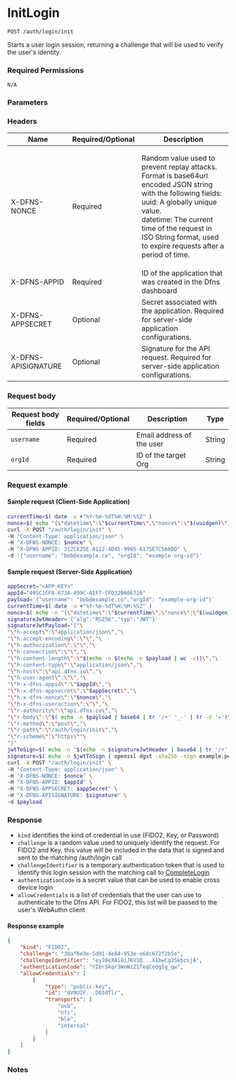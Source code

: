 # InitLogin

`POST /auth/login/init`

Starts a user login session, returning a challenge that will be used to verify the user's identity.

### Required Permissions <a href="#scopes" id="scopes"></a>

`N/A`

### Parameters <a href="#parameters.1" id="parameters.1"></a>

### Headers  <a href="#request-body" id="request-body"></a>

| Name                | Required/Optional | Description                                                                                                                                                                                                                                                                   |
| ------------------- | ----------------- | ------------------------------------------------------------------------------------------------------------------------------------------------------------------------------------------------------------------------------------------------------------------------------|
| X-DFNS-NONCE        | Required          | <p>Random value used to prevent replay attacks. Format is base64url encoded JSON string with the following fields: <br>uuid: A globally unique value. <br>datetime: The current time of the request in ISO String format, used to expire requests after a period of time.</p> |
| X-DFNS-APPID        | Required          | ID of the application that was created in the Dfns dashboard                                                                                                                                                                                                                  |
| X-DFNS-APPSECRET    | Optional          | Secret associated with the application. Required for server-side application configurations.                                                                                                                                                                                  |
| X-DFNS-APISIGNATURE | Optional          | Signature for the API request. Required for server-side application configurations.                                                                                                                                                                                           |

### Request body <a href="#request-body" id="request-body"></a>

| Request body fields | Required/Optional | Description               | Type   |
| ------------------- | ----------------- | ------------------------- | ------ |
| `username`          | Required          | Email address of the user | String |
| `orgId`             | Required          | ID of the target Org      | String |

### Request example <a href="#request-example.1" id="request-example.1"></a>

#### Sample request (Client-Side Application) <a href="#sample-request" id="sample-request"></a>

```bash
currentTime=$( date -u +"%Y-%m-%dT%H:%M:%SZ" )
nonce=$( echo "{\"datetime\":\"$currentTime\",\"nonce\":\"$(uuidgen)\"}" | base64 | tr '/+' '_-' | tr -d '=' )
curl -X POST "/auth/login/init" \
-H "Content-Type: application/json" \
-H "X-DFNS-NONCE: $nonce" \
-H "X-DFNS-APPID: 312CE25E-A112-4D45-9965-6175E7C568DD" \
-d '{"username": "bob@example.co", "orgId": "example-org-id"}'
```

#### Sample request (Server-Side Application) <a href="#sample-request" id="sample-request"></a>

```bash
appSecret="<APP_KEY>"
appId="495C1CF8-673A-499C-A1F7-CFD32B60E726"
payload='{"username": "bob@example.co","orgId": "example-org-id"}'
currentTime=$( date -u +"%Y-%m-%dT%H:%M:%SZ" )
nonce=$( echo -n "{\"datetime\":\"$currentTime\",\"nonce\":\"$(uuidgen)\"}" | base64 | tr '/+' '_-' | tr -d '=' )
signatureJwtHeader='{"alg":"RS256","typ":"JWT"}'
signatureJwtPayload="{"\
"\"h-accept\":\"application/json\","\
"\"h-accept-encoding\":\"\","\
"\"h-authorization\":\"\","\
"\"h-connection\":\"\","\
"\"h-content-length\":\"$(echo -n $(echo -n $payload | wc -c))\","\
"\"h-content-type\":\"application/json\","\
"\"h-host\":\"api.dfns.io\","\
"\"h-user-agent\":\"\","\
"\"h-x-dfns-appid\":\"$appId\","\
"\"h-x-dfns-appsecret\":\"$appSecret\","\
"\"h-x-dfns-nonce\":\"$nonce\","\
"\"h-x-dfns-useraction\":\"\","\
"\"r-authority\":\"api.dfns.co\","\
"\"r-body\":\"$( echo -n $payload | base64 | tr '/+' '_-' | tr -d '=')\","\
"\"r-method\":\"post\","\
"\"r-path\":\"/auth/login/init\","\
"\"r-scheme\":\"https\""\
"}"
jwtToSign=$( echo -n "$(echo -n $signatureJwtHeader | base64 | tr '/+' '_-' | tr -d '=').$(echo -n $signatureJwtPayload | base64 | tr '/+' '_-' | tr -d '=')" )
signature=$( echo -n $jwtToSign | openssl dgst -sha256 -sign example.pem | base64 | tr '/+' '_-' | tr -d '=')
curl -X POST "/auth/login/init" \
-H "Content-Type: application/json" \
-H "X-DFNS-NONCE: $nonce" \
-H "X-DFNS-APPID: $appId" \
-H "X-DFNS-APPSECRET: $appSecret" \
-H "X-DFNS-APISIGNATURE: $signature" \
-d $payload
```

### Response <a href="#response" id="response"></a>

* `kind` identifies the kind of credential in use (FIDO2, Key, or Password)
* `challenge` is a random value used to uniquely identify the request. For FIDO2 and Key, this value will be included in the data that is signed and sent to the matching /auth/login call
* `challengeIdentifier` is a temporary authentication token that is used to identify this login session with the matching call to [CompleteLogin](completeLogin)
* `authenticationCode` is a secret value that can be used to enable cross device login
* `allowCredentials` is a list of credentials that the user can use to authenticate to the Dfns API. For FIDO2, this list will be passed to the user's WebAuthn client

#### Response example <a href="#response-example" id="response-example"></a>

```json
{
    "kind": "FIDO2",
    "challenge": "38af6e3e-5d91-4e84-953e-e6dc672f2b5e",
    "challengeIdentifier": "eyJ0eXAiOiJKV1Q...X1bwCg35kbzsjA",
    "authenticationCode": "YIbrSkqr3WnWzZ1TeqCoQgIg_qw",
    "allowCredentials": [
        {
            "type": "public-key",
            "id": "dV9U2F...DO3dTlr",
            "transports": [
                "usb",
                "nfc",
                "ble",
                "internal"
            ]
        }
    ]
}
```

### Notes <a href="#notes" id="notes"></a>

